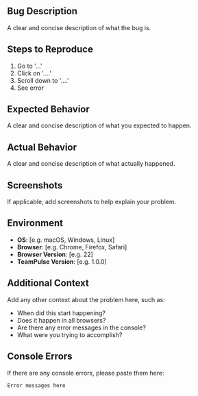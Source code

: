 ## Bug Description
A clear and concise description of what the bug is.

## Steps to Reproduce
1. Go to '...'
2. Click on '....'
3. Scroll down to '....'
4. See error

## Expected Behavior
A clear and concise description of what you expected to happen.

## Actual Behavior
A clear and concise description of what actually happened.

## Screenshots
If applicable, add screenshots to help explain your problem.

## Environment
- **OS**: [e.g. macOS, Windows, Linux]
- **Browser**: [e.g. Chrome, Firefox, Safari]
- **Browser Version**: [e.g. 22]
- **TeamPulse Version**: [e.g. 1.0.0]

## Additional Context
Add any other context about the problem here, such as:
- When did this start happening?
- Does it happen in all browsers?
- Are there any error messages in the console?
- What were you trying to accomplish?

## Console Errors
If there are any console errors, please paste them here:
```
Error messages here
``` 